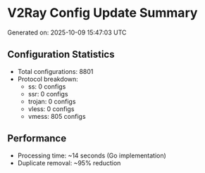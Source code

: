 # V2Ray Config Update Summary
Generated on: 2025-10-09 15:47:03 UTC

## Configuration Statistics
- Total configurations: 8801
- Protocol breakdown:
  - ss: 0 configs
  - ssr: 0 configs
  - trojan: 0 configs
  - vless: 0 configs
  - vmess: 805 configs

## Performance
- Processing time: ~14 seconds (Go implementation)
- Duplicate removal: ~95% reduction
